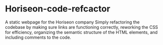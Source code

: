 # Horiseon-code-refcactor
A static webpage for the Horiseon company
Simply refactoring the codebase by making sure links are functioning correctly, reworking the CSS for efficiency, organizing the semantic structure of the HTML elements, and including comments to the code.
